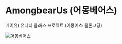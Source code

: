 # AmongbearUs (어몽베어스)
베어유) 유니티 클래스 프로젝트 (어몽어스 클론코딩)

![어몽베어스](https://github.com/YoonStone/AmongbearUs/assets/101027984/ba0ce9ec-55ec-498e-8cc9-a972adb14afd)
